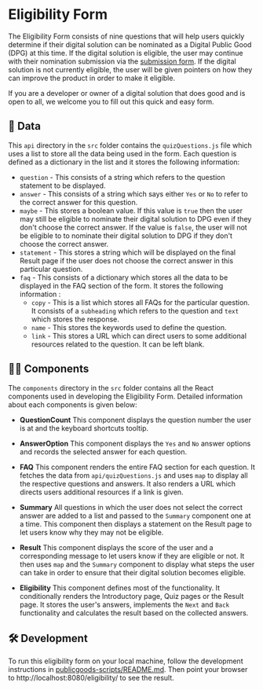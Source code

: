 # Eligibility Form

The Eligibility Form consists of nine questions that will help users quickly determine if their digital solution can be nominated as a Digital Public Good (DPG) at this time. If the digital solution is eligible, the user may continue with their nomination submission via the [submission form](https://submission-digitalpublicgoods.vercel.app/). If the digital solution is not currently eligible, the user will be given pointers on how they can improve the product in order to make it eligible. 

If you are a developer or owner of a digital solution that does good and is open to all, we welcome you to fill out this quick and easy form. 

## 📝 Data

This `api` directory in the `src` folder contains the `quizQuestions.js` file which uses a list to store all the data being used in the form. Each question is defined as a dictionary in the list and it stores the following information:
   
- `question` - This consists of a string which refers to the question statement to be displayed.
- `answer` - This consists of a string which says either `Yes` or `No` to refer to the correct answer for this question.
- `maybe` - This stores a boolean value. If this value is `true` then the user may still be eligible to nominate their digital solution to DPG even if they don't choose the correct answer. If the value is `false`, the user will not be eligible to to nominate their digital solution to DPG if they don't choose the correct answer.
- `statement` - This stores a string which will be displayed on the final Result page if the user does not choose the correct answer in this particular question.
- `faq` - This consists of a dictionary which stores all the data to be displayed in the FAQ section of the form. It stores the following information :
    - `copy` - This is a list which stores all FAQs for the particular question. It consists of a `subheading` which refers to the question and `text` which stores the response.
    - `name` - This stores the keywords used to define the question.
    - `link` - This stores a URL which can direct users to some additional resources related to the question. It can be left blank.

## 👩‍💻 Components

The `components` directory in the `src` folder contains all the React components used in developing the Eligibility Form. Detailed information about each components is given below:

- **QuestionCount**
  This component displays the question number the user is at and the keyboard shortcuts tooltip. 

- **AnswerOption**
  This component displays the `Yes` and `No` answer options and records the selected answer for each question.

- **FAQ**
  This component renders the entire FAQ section for each question. It fetches the data from `api/quizQuestions.js` and uses `map` to display all the respective questions and answers. It also renders a URL which directs users additional resources if a link is given.

- **Summary**
  All questions in which the user does not select the correct answer are added to a list and passed to the `Summary` component one at a time. This component then displays a statement on the Result page to let users know why they may not be eligible.

- **Result**
  This component displays the score of the user and a corresponding message to let users know if they are eligible or not. It then uses `map` and the `Summary` component to display what steps the user can take in order to ensure that their digital solution becomes eligible.

- **Eligibility**
  This component defines most of the functionality. It conditionally renders the Introductory page, Quiz pages or the Result page. It stores the user's answers, implements the `Next` and `Back` functionality and calculates the result based on the collected answers.

## 🛠 Development

To run this eligibility form on your local machine, follow the development instructions in [publicgoods-scripts/README.md](https://github.com/unicef/publicgoods-scripts/blob/main/README.md). Then point your browser to http://localhost:8080/eligibility/ to see the result.




